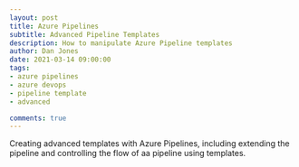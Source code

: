 ```yaml
---
layout: post
title: Azure Pipelines
subtitle: Advanced Pipeline Templates
description: How to manipulate Azure Pipeline templates
author: Dan Jones
date: 2021-03-14 09:00:00
tags: 
- azure pipelines 
- azure devops 
- pipeline template 
- advanced

comments: true
---
```


Creating advanced templates with Azure Pipelines, including extending the pipeline and controlling the flow of aa pipeline using templates.